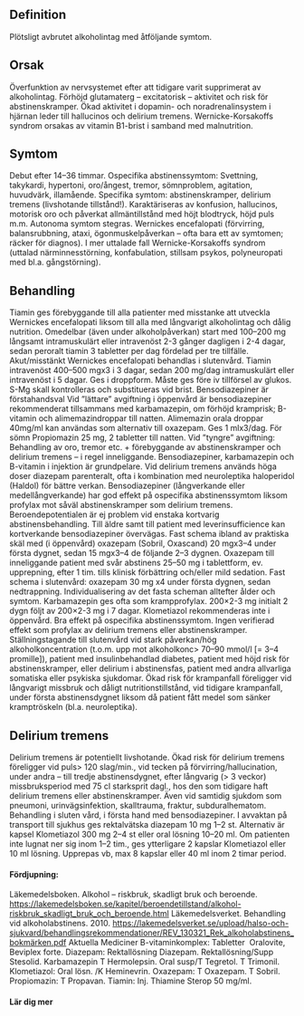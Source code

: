 ## Definition

Plötsligt avbrutet alkoholintag med åtföljande symtom.

## Orsak

Överfunktion av nervsystemet efter att tidigare varit supprimerat av alkoholintag. Förhöjd glutamaterg – excitatorisk – aktivitet och risk för abstinenskramper. Ökad aktivitet i dopamin- och noradrenalinsystem i hjärnan leder till hallucinos och delirium tremens. Wernicke-Korsakoffs syndrom orsakas av vitamin B1-brist i samband med malnutrition.

## Symtom

Debut efter 14–36 timmar. Ospecifika abstinenssymtom: Svettning, takykardi, hypertoni, oro/ångest, tremor, sömnproblem, agitation, huvudvärk, illamående. Specifika symtom: abstinenskramper, delirium tremens (livshotande tillstånd!). Karaktäriseras av konfusion, hallucinos, motorisk oro och påverkat allmäntillstånd med höjt blodtryck, höjd puls m.m. Autonoma symtom stegras.
Wernickes encefalopati (förvirring, balansrubbning, ataxi, ögonmuskelpåverkan – ofta bara ett av symtomen; räcker för diagnos). I mer uttalade fall Wernicke-Korsakoffs syndrom (uttalad närminnesstörning, konfabulation, stillsam psykos, polyneuropati med bl.a. gångstörning).

## Behandling

Tiamin ges förebyggande till alla patienter med misstanke att utveckla Wernickes encefalopati liksom till alla med långvarigt alkoholintag och dålig nutrition. Omedelbar (även under alkoholpåverkan) start med 100–200 mg långsamt intramuskulärt eller intravenöst 2-3 gånger dagligen i 2-4 dagar, sedan peroralt tiamin 3 tabletter per dag fördelad per tre tillfälle. Akut/misstänkt Wernickes encefalopati behandlas i slutenvård. Tiamin intravenöst 400–500 mgx3 i 3 dagar, sedan 200 mg/dag intramuskulärt eller intravenöst i 5 dagar. Ges i droppform. Måste ges före iv tillförsel av glukos. S-Mg skall kontrolleras och substitueras vid brist.
Bensodiazepiner är förstahandsval
Vid ”lättare” avgiftning i öppenvård är bensodiazepiner rekommenderat tillsammans med karbamazepin, om förhöjd kramprisk; B-vitamin och alimemazindroppar till natten. Alimemazin orala droppar 40mg/ml kan användas som alternativ till oxazepam. Ges 1 mlx3/dag. För sömn Propiomazin 25 mg, 2 tabletter till natten.
Vid ”tyngre” avgiftning: Behandling av oro, tremor etc. + förebyggande av abstinenskramper och delirium tremens – i regel inneliggande. Bensodiazepiner, karbamazepin och B-vitamin i injektion är grundpelare. Vid delirium tremens används höga doser diazepam parenteralt, ofta i kombination med neuroleptika haloperidol (Haldol) för bättre verkan.
Bensodiazepiner (långverkande eller medellångverkande) har god effekt på ospecifika abstinenssymtom liksom profylax mot såväl abstinenskramper som delirium tremens. Beroendepotentialen är ej problem vid enstaka kortvarig abstinensbehandling. Till äldre samt till patient med leverinsufficience kan kortverkande bensodiazepiner övervägas. Fast schema ibland av praktiska skäl med (i öppenvård) oxazepam (Sobril, Oxascand) 20 mgx3–4 under första dygnet, sedan 15 mgx3–4 de följande 2–3 dygnen.
Oxazepam till inneliggande patient med svår abstinens 25–50 mg i tablettform, ev. upprepning, efter 1 tim. tills klinisk förbättring och/eller mild sedation. Fast schema i slutenvård: oxazepam 30 mg x4 under första dygnen, sedan nedtrappning. Individualisering av det fasta scheman alltefter ålder och symtom.
Karbamazepin ges ofta som krampprofylax. 200×2-3 mg initialt 2 dygn följt av 200×2-3 mg i 7 dagar.
Klometiazol rekommenderas inte i öppenvård. Bra effekt på ospecifika abstinenssymtom. Ingen verifierad effekt som profylax av delirium tremens eller abstinenskramper.
Ställningstagande till slutenvård vid stark påverkan/hög alkoholkoncentration (t.o.m. upp mot alkoholkonc> 70–90 mmol/l [= 3–4 promille]), patient med insulinbehandlad diabetes, patient med höjd risk för abstinenskramper, eller delirium i abstinensfas, patient med andra allvarliga somatiska eller psykiska sjukdomar.
Ökad risk för krampanfall föreligger vid långvarigt missbruk och dåligt nutritionstillstånd, vid tidigare krampanfall, under första abstinensdygnet liksom då patient fått medel som sänker kramptröskeln (bl.a. neuroleptika).

## Delirium tremens

Delirium tremens är potentiellt livshotande. Ökad risk för delirium tremens föreligger vid puls> 120 slag/min., vid tecken på förvirring/hallucination, under andra – till tredje abstinensdygnet, efter långvarig (> 3 veckor) missbruksperiod med 75 cl starksprit dagl., hos den som tidigare haft delirium tremens eller abstinenskramper. Även vid samtidig sjukdom som pneumoni, urinvägsinfektion, skalltrauma, fraktur, subduralhematom. Behandling i sluten vård, i första hand med bensodiazepiner.
I avvaktan på transport till sjukhus ges rektalvätska diazepam 10 mg 1–2 st. Alternativ är kapsel Klometiazol 300 mg 2–4 st eller oral lösning 10–20 ml. Om patienten inte lugnat ner sig inom 1–2 tim., ges ytterligare 2 kapslar Klometiazol eller 10 ml lösning. Upprepas vb, max 8 kapslar eller 40 ml inom 2 timar period.

#### Fördjupning:

Läkemedelsboken. Alkohol – riskbruk, skadligt bruk och beroende. https://lakemedelsboken.se/kapitel/beroendetillstand/alkohol-riskbruk_skadligt_bruk_och_beroende.html
Läkemedelsverket. Behandling vid alkoholabstinens. 2010. https://lakemedelsverket.se/upload/halso-och-sjukvard/behandlingsrekommendationer/REV_130321_Rek_alkoholabstinens_bokmärken.pdf
Aktuella Mediciner
B-vitaminkomplex: Tabletter  Oralovite, Beviplex forte.
Diazepam: Rektallösning Diazepam. Rektallösning/Supp Stesolid.
Karbamazepin T Hermolepsin. Oral susp/T Tegretol. T Trimonil.
Klometiazol: Oral lösn. /K Heminevrin.
Oxazepam: T Oxazepam. T Sobril.
Propiomazin: T Propavan.
Tiamin: Inj. Thiamine Sterop 50 mg/ml.

#### Lär dig mer

